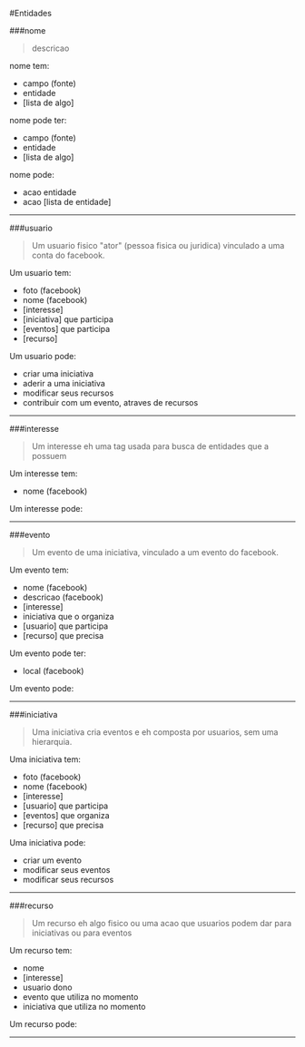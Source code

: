 #Entidades

###nome

>descricao

nome tem:

- campo (fonte)
- entidade
- [lista de algo]

nome pode ter:

- campo (fonte)
- entidade
- [lista de algo]

nome pode:

- acao entidade
- acao [lista de entidade]

----------



###usuario

> Um usuario fisico "ator" (pessoa fisica ou juridica) vinculado a uma conta do facebook.

Um usuario tem:

- foto (facebook)
- nome (facebook)
- [interesse]
- [iniciativa] que participa
- [eventos] que participa
- [recurso]
    
Um usuario pode:

- criar uma iniciativa
- aderir a uma iniciativa
- modificar seus recursos
- contribuir com um evento, atraves de recursos 

----------

###interesse
    
> Um interesse eh uma tag usada para busca de entidades que a possuem

Um interesse tem:

- nome (facebook)
    
Um interesse pode:

----------
###evento

> Um evento de uma iniciativa, vinculado a um evento do facebook.

Um evento tem:

- nome (facebook)
- descricao (facebook)
- [interesse]
- iniciativa que o organiza
- [usuario] que participa
- [recurso] que precisa

Um evento pode ter:

- local (facebook)    

Um evento pode:


----------
###iniciativa

> Uma iniciativa cria eventos e eh composta por usuarios, sem uma hierarquia. 

Uma iniciativa tem:

- foto (facebook)
- nome (facebook)
- [interesse]
- [usuario] que participa
- [eventos] que organiza
- [recurso]  que precisa

Uma iniciativa pode:

- criar um evento
- modificar seus eventos
- modificar seus recursos

----------
###recurso

> Um recurso eh algo fisico ou uma acao que usuarios podem dar para iniciativas ou para eventos

Um recurso tem:

- nome 
- [interesse]
- usuario dono
- evento que utiliza no momento
- iniciativa que utiliza no momento

Um recurso pode:

----------




